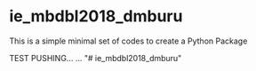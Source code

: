 # ie_mbdbl2018_dmburu
This is a simple minimal set of codes to create a Python Package

TEST PUSHING...
...
"# ie_mbdbl2018_dmburu" 
